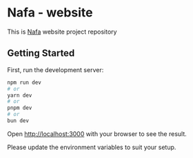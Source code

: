 # Nafa - website

This is [Nafa](https://nafa-design.vercel.app/) website project repository

## Getting Started

First, run the development server:

```bash
npm run dev
# or
yarn dev
# or
pnpm dev
# or
bun dev
```

Open [http://localhost:3000](http://localhost:3000) with your browser to see the result.

Please update the environment variables to suit your setup.
